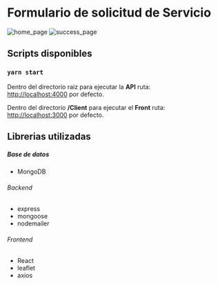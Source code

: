# Formulario de solicitud de Servicio
![home_page](https://user-images.githubusercontent.com/67972977/183468145-822d3ffc-588e-40fb-8e54-14481e7a92b1.png)
![success_page](https://user-images.githubusercontent.com/67972977/183786054-1adffe9d-4ea1-40c9-bc40-36204dc65ad9.png)


## Scripts disponibles

### `yarn start`

Dentro del directorio raiz para ejecutar la **API** ruta: \
[http://localhost:4000](http://localhost:4000) por defecto.

Dentro del directorio **/Client** para ejecutar el **Front** ruta: \
[http://localhost:3000](http://localhost:3000) por defecto.

## Librerias utilizadas

##### Base de datos
- MongoDB

###### Backend
- express
- mongoose
- nodemailer

###### Frontend
- React
- leaflet
- axios